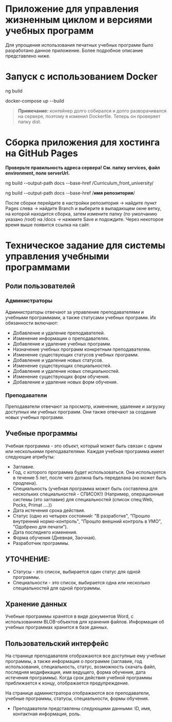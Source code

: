 # Приложение для управления жизненным циклом и версиями учебных программ

Для упрощения использования печатных учебных программ было разработано данное
приложение. Более подробное описание представлено ниже.

# Запуск с использованием Docker

ng build

docker-compose up --build

> **Примечание:** контейнер долго собирался и долго разворачивался на сервере,
> поэтому я изменил Dockerfile. Теперь он проверяет папку dist.

# Сборка приложения для хостинга на GitHub Pages

**Проверьте правильность адреса сервера! См. папку services, файл environment,
поле serverUrl.**

ng build --output-path docs --base-href /Curriculum_front_university/

ng build --output-path docs --base-href /**имя репозитория**/

После сборки перейдите в настройки репозитория -> найдите пункт Pages слева ->
найдите Branch и выберите в выпадающем окне ветку, на которой находится сборка,
затем измените папку (по умолчанию указано /root) на /docs -> нажмите Save и
подождите. Через некоторое время выше появится ссылка на сайт.

# Техническое задание для системы управления учебными программами

## Роли пользователей

### Администраторы

Администраторы отвечают за управление преподавателями и учебными программами, а
также статусами учебных программ. Их обязанности включают:

- Добавление и удаление преподавателей.
- Изменение информации о преподавателях.
- Добавление и удаление учебных программ.
- Назначение учебных программ конкретным преподавателям.
- Изменение существующих статусов учебных программ.
- Добавление и удаление новых статусов.
- Изменение существующих специальностей.
- Добавление и удаление новых специальностей.
- Изменение существующих форм обучения.
- Добавление и удаление новых форм обучения.

### Преподаватели

Преподаватели отвечают за просмотр, изменение, удаление и загрузку доступных им
учебных программ. Они также отвечают за создание новых учебных программ.

## Учебные программы

Учебная программа - это объект, который может быть связан с одним или
несколькими преподавателями. Каждая учебная программа имеет следующие атрибуты:

- Заглавие.
- Год, с которого программа будет использоваться. Она используется в течение 5
  лет, после чего должна быть переделана (но может быть продлена).
- Специальность (учебная программа может быть составлена для нескольких
  специальностей - СПИСОК!) (Например, операционные системы (это заглавие) для
  специальностей (список спец:Web, Pocks, Primat ....))
- Дата истечения срока действия.
- Статус (одно из четырех состояний: "В разработке", "Прошло внутренний
  нормо-контроль", "Прошло внешний контроль в УМО", "Одобрено для печати").
- Дата последнего изменения.
- Форма обучения (Дневная, Заочная).
- Разработчик программы.

## УТОЧНЕНИЕ:

- Статусы - это список, выбирается один статус для одной программы.
- Специальности - это список, выбирается одна или несколько специальностей для
  одной программы.

## Хранение данных

Учебные программы хранятся в виде документов Word, с использованием
BLOB-объектов для хранения файлов. Информация об учебных программах хранится в
базе данных.

## Пользовательский интерфейс

На странице преподавателя отображаются все доступные ему учебные программы, а
также информация о программе (заглавие, год использования, специальность,
статус, возможность скачать файл, последняя модификация, имя ведущего, форма
обучения, дата истечения программы). Когда срок действия учебной программы
приближается к концу, отображается предупреждение.

На странице администратора отображаются все преподаватели, учебные программы,
статусы, специальности, формы обучения.

- Преподаватели представлены следующими данными: ID, имя, контактная информация,
  роль.
